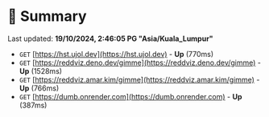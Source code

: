 # 📖 Summary
Last updated: **19/10/2024, 2:46:05 PG "Asia/Kuala_Lumpur"**

- `GET` [https://hst.ujol.dev](https://hst.ujol.dev) - **Up** (770ms)
- `GET` [https://reddviz.deno.dev/gimme](https://reddviz.deno.dev/gimme) - **Up** (1528ms)
- `GET` [https://reddviz.amar.kim/gimme](https://reddviz.amar.kim/gimme) - **Up** (766ms)
- `GET` [https://dumb.onrender.com](https://dumb.onrender.com) - **Up** (387ms)
